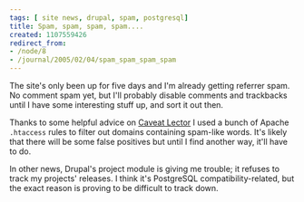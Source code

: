 ```yaml
---
tags: [ site news, drupal, spam, postgresql]
title: Spam, spam, spam, spam....
created: 1107559426
redirect_from:
- /node/8
- /journal/2005/02/04/spam_spam_spam_spam
---
```

The site's only been up for five days and I'm already getting referrer spam. No
comment spam yet, but I'll probably disable comments and trackbacks until I have
some interesting stuff up, and sort it out then.<!--break-->

Thanks to some helpful advice on [Caveat Lector](http://cavlec.yarinareth.net) I
used a bunch of Apache `.htaccess` rules to filter out domains containing
spam-like words. It's likely that there will be some false positives but until I
find another way, it'll have to do.

In other news, Drupal's project module is giving me trouble; it refuses to track
my projects' releases. I think it's PostgreSQL compatibility-related, but the
exact reason is proving to be difficult to track down.
